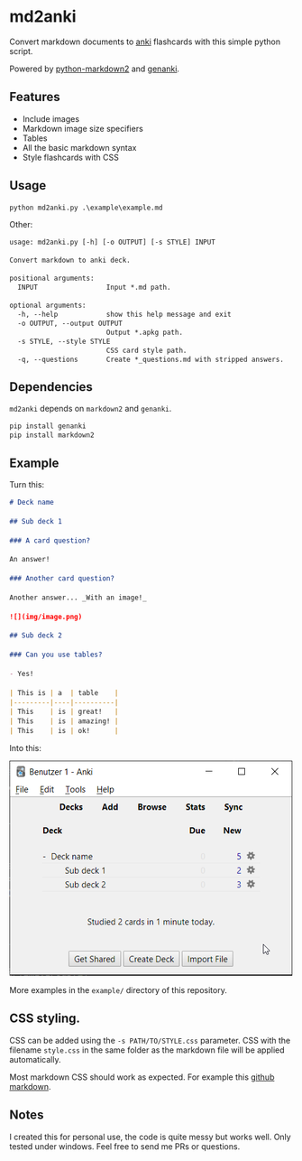 # md2anki

Convert markdown documents to [anki](https://apps.ankiweb.net/) flashcards with this simple python script. 

Powered by [python-markdown2](https://github.com/trentm/python-markdown2) and [genanki](https://github.com/kerrickstaley/genanki).

## Features

- Include images
- Markdown image size specifiers
- Tables
- All the basic markdown syntax
- Style flashcards with CSS

## Usage

```
python md2anki.py .\example\example.md
```

Other:

```
usage: md2anki.py [-h] [-o OUTPUT] [-s STYLE] INPUT

Convert markdown to anki deck.

positional arguments:
  INPUT                 Input *.md path.

optional arguments:
  -h, --help            show this help message and exit
  -o OUTPUT, --output OUTPUT
                        Output *.apkg path.
  -s STYLE, --style STYLE
                        CSS card style path.
  -q, --questions       Create *_questions.md with stripped answers.
```

## Dependencies

`md2anki` depends on `markdown2` and `genanki`.

```
pip install genanki
pip install markdown2
```

## Example

Turn this:

```markdown
# Deck name

## Sub deck 1

### A card question?

An answer!

### Another card question?

Another answer... _With an image!_

![](img/image.png)

## Sub deck 2

### Can you use tables?

- Yes!

| This is | a  | table    |
|---------|----|----------|
| This    | is | great!   |
| This    | is | amazing! |
| This    | is | ok!      |
```

Into this:

![](misc/0.png)

More examples in the `example/` directory of this repository.

## CSS styling.

CSS can be added using the `-s PATH/TO/STYLE.css` parameter.
CSS with the filename `style.css` in the same folder as the markdown file will be applied automatically.

Most markdown CSS should work as expected. For example this [github markdown](https://github.com/sindresorhus/github-markdown-css).

## Notes

I created this for personal use, the code is quite messy but works well. Only tested under windows. Feel free to send me PRs or questions.